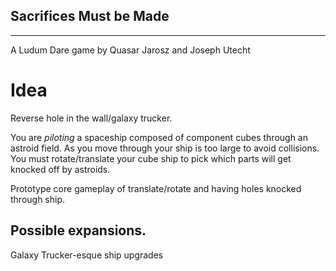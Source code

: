 ## Sacrifices Must be Made
-----------------------

A Ludum Dare game by Quasar Jarosz and Joseph Utecht

Idea
====
Reverse hole in the wall/galaxy trucker.

You are _piloting_ a spaceship composed of component cubes through an astroid field.  As you move through your ship is too large to avoid collisions. You must rotate/translate your cube ship to pick which parts will get knocked off by astroids.

Prototype core gameplay of translate/rotate and having holes knocked through ship.

Possible expansions.
-------------------
Galaxy Trucker-esque ship upgrades
